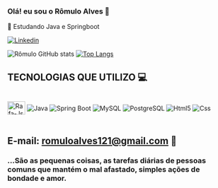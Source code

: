 ### Olá! eu sou o Rômulo Alves 👋

📖 Estudando Java e Springboot


[![Linkedin](https://img.shields.io/badge/LinkedIn-0077B5?style=for-the-badge&logo=linkedin&logoColor=white)](https://www.linkedin.com/in/romulo-alves-729b20175/)

![Rômulo GitHub stats](https://github-readme-stats.vercel.app/api?username=RomuloALvesF&show_icons=true&theme=dracula)
[![Top Langs](https://github-readme-stats.vercel.app/api/top-langs/?username=RomuloALvesF&layout=compact)](https://github.com/RomuloALvesF/github-readme-stats)

## TECNOLOGIAS QUE UTILIZO 💻

<div style= "display: inline_block"><br/>
<img align="center" alt="Rafa-Js" height="30" width="40" src="https://cdn.jsdelivr.net/gh/devicons/devicon/icons/java/java-original.svg" />
<img align="center" alt="Java" src="https://img.shields.io/badge/Java-ED8B00?style=for-the-badge&logo=java&logoColor=white"/>
<img align="center" alt="Spring Boot" src="https://img.shields.io/badge/Spring-6DB33F?style=for-the-badge&logo=spring&logoColor=white"/>
<img align="center" alt="MySQL" src="https://img.shields.io/badge/MySQL-00000F?style=for-the-badge&logo=mysql&logoColor=white"/>
<img align="center" alt="PostgreSQL" src="https://img.shields.io/badge/PostgreSQL-316192?style=for-the-badge&logo=postgresql&logoColor=white"/>
<img align="center" alt="Html5" src="https://img.shields.io/badge/HTML-239120?style=for-the-badge&logo=html5&logoColor=white"/>
<img align="center" alt="Css" src="https://img.shields.io/badge/CSS-239120?&style=for-the-badge&logo=css3&logoColor=white"/>
</div><br/>

## E-mail: romuloalves121@gmail.com 📮

### ...São as pequenas coisas, as tarefas diárias de pessoas comuns que mantém o mal afastado, simples ações de bondade e amor.
